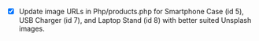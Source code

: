- [x] Update image URLs in Php/products.php for Smartphone Case (id 5), USB Charger (id 7), and Laptop Stand (id 8) with better suited Unsplash images.
